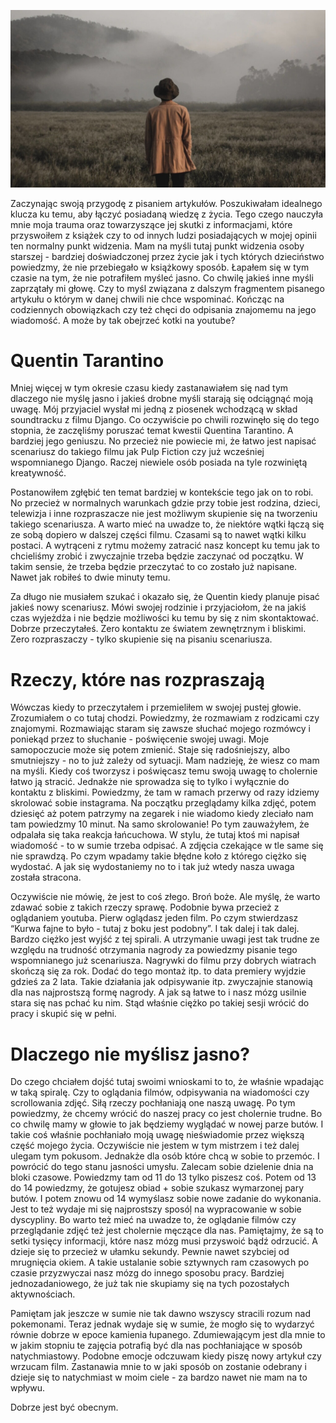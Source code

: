 ![Dlaczego nie myślisz jasno?](images/1b7e98bd-60ed-403c-a676-8b830de84ab5.jpg)

Zaczynając swoją przygodę z pisaniem artykułów. Poszukiwałam idealnego klucza ku temu, aby łączyć posiadaną wiedzę z życia. Tego czego nauczyła mnie moja trauma oraz towarzyszące jej skutki z informacjami, które przyswoiłem z książek czy to od innych ludzi posiadających w mojej opinii ten normalny punkt widzenia. Mam na myśli tutaj punkt widzenia osoby starszej - bardziej doświadczonej przez życie jak i tych których dzieciństwo powiedzmy, że nie przebiegało w książkowy sposób. Łapałem się w tym czasie na tym, że nie potrafiłem myśleć jasno. Co chwilę jakieś inne myśli zaprzątały mi głowę. Czy to myśl związana z dalszym fragmentem pisanego artykułu o którym w danej chwili nie chce wspominać. Kończąc na codziennych obowiązkach czy też chęci do odpisania znajomemu na jego wiadomość. A może by tak obejrzeć kotki na youtube?

# **Quentin Tarantino**

Mniej więcej w tym okresie czasu kiedy zastanawiałem się nad tym dlaczego nie myślę jasno i jakieś drobne myśli starają się odciągnąć moją uwagę. Mój przyjaciel wysłał mi jedną z piosenek wchodzącą w skład soundtracku z filmu Django. Co oczywiście po chwili rozwinęło się do tego stopnia, że zaczęliśmy poruszać temat kwestii Quentina Tarantino. A bardziej jego geniuszu. No przecież nie powiecie mi, że łatwo jest napisać scenariusz do takiego filmu jak Pulp Fiction czy już wcześniej wspomnianego Django. Raczej niewiele osób posiada na tyle rozwiniętą kreatywność.

Postanowiłem zgłębić ten temat bardziej w kontekście tego jak on to robi. No przecież w normalnych warunkach gdzie przy tobie jest rodzina, dzieci, telewizja i inne rozpraszacze nie jest możliwym skupienie się na tworzeniu takiego scenariusza. A warto mieć na uwadze to, że niektóre wątki łączą się ze sobą dopiero w dalszej części filmu. Czasami są to nawet wątki kilku postaci. A wytrąceni z rytmu możemy zatracić nasz koncept ku temu jak to chcieliśmy zrobić i zwyczajnie trzeba będzie zaczynać od początku. W takim sensie, że trzeba będzie przeczytać to co zostało już napisane. Nawet jak robiłeś to dwie minuty temu.

Za długo nie musiałem szukać i okazało się, że Quentin kiedy planuje pisać jakieś nowy scenariusz. Mówi swojej rodzinie i przyjaciołom, że na jakiś czas wyjeżdża i nie będzie możliwości ku temu by się z nim skontaktować. Dobrze przeczytałeś. Zero kontaktu ze światem zewnętrznym i bliskimi. Zero rozpraszaczy - tylko skupienie się na pisaniu scenariusza.

# **Rzeczy, które nas rozpraszają**

Wówczas kiedy to przeczytałem i przemieliłem w swojej pustej głowie. Zrozumiałem o co tutaj chodzi. Powiedzmy, że rozmawiam z rodzicami czy znajomymi. Rozmawiając staram się zawsze słuchać mojego rozmówcy i poniekąd przez to słuchanie - poświęcenie swojej uwagi. Moje samopoczucie może się potem zmienić. Staje się radośniejszy, albo smutniejszy - no to już zależy od sytuacji. Mam nadzieję, że wiesz co mam na myśli. Kiedy coś tworzysz i poświęcasz temu swoją uwagę to cholernie łatwo ją stracić. Jednakże nie sprowadza się to tylko i wyłącznie do kontaktu z bliskimi. Powiedzmy, że tam w ramach przerwy od razy idziemy skrolować sobie instagrama. Na początku przeglądamy kilka zdjęć, potem dziesięć aż potem patrzymy na zegarek i nie wiadomo kiedy zleciało nam tam powiedzmy 10 minut. Na samo skrolowanie! Po tym zauważyłem, że odpalała się taka reakcja łańcuchowa. W stylu, że tutaj ktoś mi napisał wiadomość - to w sumie trzeba odpisać. A zdjęcia czekające w tle same się nie sprawdzą. Po czym wpadamy takie błędne koło z którego ciężko się wydostać. A jak się wydostaniemy no to i tak już wtedy nasza uwaga została stracona.

Oczywiście nie mówię, że jest to coś złego. Broń boże. Ale myślę, że warto zdawać sobie z takich rzeczy sprawę. Podobnie bywa przecież z oglądaniem youtuba. Pierw oglądasz jeden film. Po czym stwierdzasz “Kurwa fajne to było - tutaj z boku jest podobny”. I tak dalej i tak dalej. Bardzo ciężko jest wyjść z tej spirali. A utrzymanie uwagi jest tak trudne ze względu na trudność otrzymania nagrody za powiedzmy pisanie tego wspomnianego już scenariusza. Nagrywki do filmu przy dobrych wiatrach skończą się za rok. Dodać do tego montaż itp. to data premiery wyjdzie gdzieś za 2 lata. Takie działania jak odpisywanie itp. zwyczajnie stanowią dla nas najprostszą formę nagrody. A jak są łatwe to i nasz mózg usilnie stara się nas pchać ku nim. Stąd właśnie ciężko po takiej sesji wrócić do pracy i skupić się w pełni.

# **Dlaczego nie myślisz jasno?**

Do czego chciałem dojść tutaj swoimi wnioskami to to, że właśnie wpadając w taką spiralę. Czy to oglądania filmów, odpisywania na wiadomości czy scrollowania zdjęć. Siłą rzeczy pochłaniają one naszą uwagę. Po tym powiedzmy, że chcemy wrócić do naszej pracy co jest cholernie trudne. Bo co chwilę mamy w głowie to jak będziemy wyglądać w nowej parze butów. I takie coś właśnie pochłaniało moją uwagę nieświadomie przez większą część mojego życia. Oczywiście nie jestem w tym mistrzem i też dalej ulegam tym pokusom. Jednakże dla osób które chcą w sobie to przemóc. I powrócić do tego stanu jasności umysłu. Zalecam sobie dzielenie dnia na bloki czasowe. Powiedzmy tam od 11 do 13 tylko piszesz coś. Potem od 13 do 14 powiedzmy, że gotujesz obiad + sobie szukasz wymarzonej pary butów. I potem znowu od 14 wymyślasz sobie nowe zadanie do wykonania. Jest to też wydaje mi się najprostszy sposóļ na wypracowanie w sobie dyscypliny. Bo warto też mieć na uwadze to, że oglądanie filmów czy przeglądanie zdjęć też jest cholernie męczące dla nas. Pamiętajmy, że są to setki tysięcy informacji, które nasz mózg musi przyswoić bądź odrzucić. A dzieje się to przecież w ułamku sekundy. Pewnie nawet szybciej od mrugnięcia okiem. A takie ustalanie sobie sztywnych ram czasowych po czasie przyzwyczai nasz mózg do innego sposobu pracy. Bardziej jednozadaniowego, że już tak nie skupiamy się na tych pozostałych aktywnościach.

Pamiętam jak jeszcze w sumie nie tak dawno wszyscy stracili rozum nad pokemonami. Teraz jednak wydaje się w sumie, że mogło się to wydarzyć równie dobrze w epoce kamienia łupanego. Zdumiewającym jest dla mnie to w jakim stopniu te zajęcia potrafią być dla nas pochłaniające w sposób natychmiastowy. Podobne emocje odczuwam kiedy piszę nowy artykuł czy wrzucam film. Zastanawia mnie to w jaki sposób on zostanie odebrany i dzieje się to natychmiast w moim ciele - za bardzo nawet nie mam na to wpływu.

Dobrze jest być obecnym.
